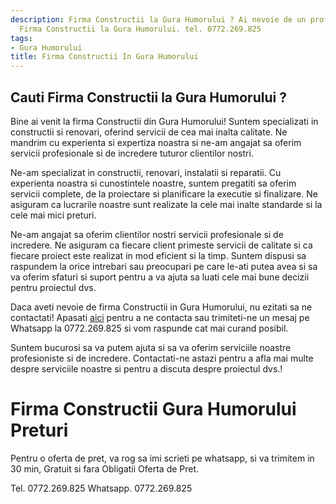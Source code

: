 ```yaml
---
description: Firma Constructii la Gura Humorului ? Ai nevoie de un profesionist in
  Firma Constructii la Gura Humorului. tel. 0772.269.825
tags:
- Gura Humorului
title: Firma Constructii In Gura Humorului
---
```



## Cauti Firma Constructii la Gura Humorului ?

Bine ai venit la firma Constructii din Gura Humorului! Suntem specializati in constructii si renovari, oferind servicii de cea mai inalta calitate. Ne mandrim cu experienta si expertiza noastra si ne-am angajat sa oferim servicii profesionale si de incredere tuturor clientilor nostri.

Ne-am specializat in constructii, renovari, instalatii si reparatii. Cu experienta noastra si cunostintele noastre, suntem pregatiti sa oferim servicii complete, de la proiectare si planificare la executie si finalizare. Ne asiguram ca lucrarile noastre sunt realizate la cele mai inalte standarde si la cele mai mici preturi.

Ne-am angajat sa oferim clientilor nostri servicii profesionale si de incredere. Ne asiguram ca fiecare client primeste servicii de calitate si ca fiecare proiect este realizat in mod eficient si la timp. Suntem dispusi sa raspundem la orice intrebari sau preocupari pe care le-ati putea avea si sa va oferim sfaturi si suport pentru a va ajuta sa luati cele mai bune decizii pentru proiectul dvs.

Daca aveti nevoie de firma Constructii in Gura Humorului, nu ezitati sa ne contactati! Apasati <a href="https://www.firmaconstructii.ro/contact">aici</a> pentru a ne contacta sau trimiteti-ne un mesaj pe Whatsapp la 0772.269.825 si vom raspunde cat mai curand posibil.

Suntem bucurosi sa va putem ajuta si sa va oferim serviciile noastre profesioniste si de incredere. Contactati-ne astazi pentru a afla mai multe despre serviciile noastre si pentru a discuta despre proiectul dvs.!

# Firma Constructii Gura Humorului Preturi
Pentru o oferta de pret, va rog sa imi scrieti pe whatsapp, si va trimitem in 30 min, Gratuit si fara Obligatii Oferta de Pret.

Tel. 0772.269.825
Whatsapp. 0772.269.825